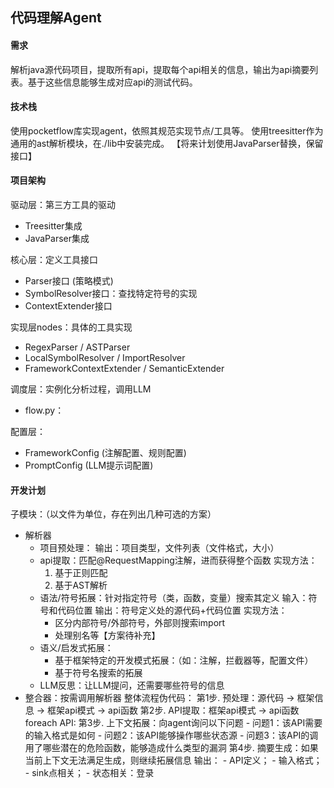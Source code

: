## 代码理解Agent

#### 需求
解析java源代码项目，提取所有api，提取每个api相关的信息，输出为api摘要列表。基于这些信息能够生成对应api的测试代码。

#### 技术栈

使用pocketflow库实现agent，依照其规范实现节点/工具等。
使用treesitter作为通用的ast解析模块，在./lib中安装完成。
【将来计划使用JavaParser替换，保留接口】

#### 项目架构

驱动层：第三方工具的驱动
- Treesitter集成
- JavaParser集成

核心层：定义工具接口
- Parser接口 (策略模式)
- SymbolResolver接口：查找特定符号的实现
- ContextExtender接口

实现层nodes：具体的工具实现 
- RegexParser / ASTParser
- LocalSymbolResolver / ImportResolver
- FrameworkContextExtender / SemanticExtender

调度层：实例化分析过程，调用LLM
- flow.py：

配置层：
- FrameworkConfig (注解配置、规则配置)
- PromptConfig (LLM提示词配置)

#### 开发计划
子模块：（以文件为单位，存在列出几种可选的方案）
- 解析器
  - 项目预处理：
    输出：项目类型，文件列表（文件格式，大小）
  - api提取：匹配@RequestMapping注解，进而获得整个函数
    实现方法：
    1. 基于正则匹配
    2. 基于AST解析
  - 语法/符号拓展：针对指定符号（类，函数，变量）搜索其定义
    输入：符号和代码位置
    输出：符号定义处的源代码+代码位置
    实现方法：
    - 区分内部符号/外部符号，外部则搜索import
    - 处理别名等【方案待补充】
  - 语义/启发式拓展：
    - 基于框架特定的开发模式拓展：（如：注解，拦截器等，配置文件）
    - 基于符号名搜索的拓展
  - LLM反思：让LLM提问，还需要哪些符号的信息
- 整合器：按需调用解析器
  整体流程伪代码：
    第1步. 预处理：源代码 -> 框架信息 -> 框架api模式 -> api函数
    第2步. API提取：框架api模式 -> api函数
    foreach API:
        第3步. 上下文拓展：向agent询问以下问题
           - 问题1：该API需要的输入格式是如何
           - 问题2：该API能够操作哪些状态源
           - 问题3：该API的调用了哪些潜在的危险函数，能够造成什么类型的漏洞
        第4步. 摘要生成：如果当前上下文无法满足生成，则继续拓展信息
           输出：
           - API定义；
           - 输入格式；
           - sink点相关；
           - 状态相关：登录
